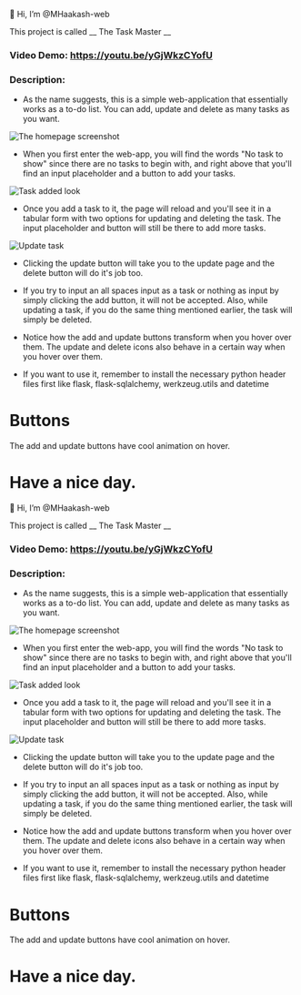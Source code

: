 👋 Hi, I’m @MHaakash-web

This project is called __ The Task Master __

### Video Demo: https://youtu.be/yGjWkzCYofU

### Description:
- As the name suggests, this is a simple web-application that essentially works as a to-do list. You can add, update and delete as many tasks as you want.

![The homepage screenshot](https://i.ibb.co/7jcTWHz/taskmaster-homepage.png)

- When you first enter the web-app, you will find the words "No task to show" since there are no tasks to begin with, and right above that you'll find an input placeholder and a button to add your tasks.

![Task added look](https://i.ibb.co/n0Q65Y9/task-added.png)

- Once you add a task to it, the page will reload and you'll see it in a tabular form with two options for updating and deleting the task. The input placeholder and button will still be there to add more tasks.

![Update task](https://i.ibb.co/BLw2Fzc/Screenshot-9.png)

- Clicking the update button will take you to the update page and the delete button will do it's job too.

- If you try to input an all spaces input as a task or nothing as input by simply clicking the add button, it will not be accepted. Also, while updating a task, if you do the same thing mentioned earlier, the task will simply be deleted.

- Notice how the add and update buttons transform when you hover over them. The update and delete icons also behave in a certain way when you hover over them.

- If you want to use it, remember to install the necessary python header files first like flask, flask-sqlalchemy, werkzeug.utils and datetime

# Buttons
The add and update buttons have cool animation on hover.

# Have a nice day.

👋 Hi, I’m @MHaakash-web

This project is called __ The Task Master __

### Video Demo: https://youtu.be/yGjWkzCYofU

### Description:
- As the name suggests, this is a simple web-application that essentially works as a to-do list. You can add, update and delete as many tasks as you want.

![The homepage screenshot](https://i.ibb.co/7jcTWHz/taskmaster-homepage.png)

- When you first enter the web-app, you will find the words "No task to show" since there are no tasks to begin with, and right above that you'll find an input placeholder and a button to add your tasks.

![Task added look](https://i.ibb.co/n0Q65Y9/task-added.png)

- Once you add a task to it, the page will reload and you'll see it in a tabular form with two options for updating and deleting the task. The input placeholder and button will still be there to add more tasks.

![Update task](https://i.ibb.co/BLw2Fzc/Screenshot-9.png)

- Clicking the update button will take you to the update page and the delete button will do it's job too.

- If you try to input an all spaces input as a task or nothing as input by simply clicking the add button, it will not be accepted. Also, while updating a task, if you do the same thing mentioned earlier, the task will simply be deleted.

- Notice how the add and update buttons transform when you hover over them. The update and delete icons also behave in a certain way when you hover over them.

- If you want to use it, remember to install the necessary python header files first like flask, flask-sqlalchemy, werkzeug.utils and datetime

# Buttons
The add and update buttons have cool animation on hover.

# Have a nice day.
